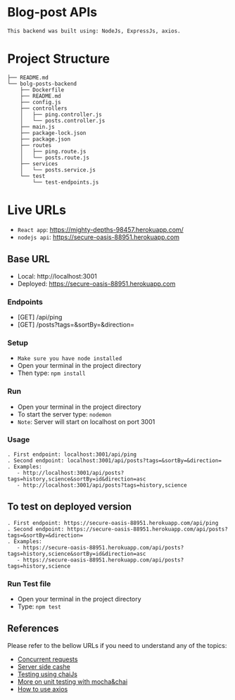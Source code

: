 # Blog-post APIs
```
This backend was built using: NodeJs, ExpressJs, axios.
```

# Project Structure
```
├── README.md
└── bolg-posts-backend
    ├── Dockerfile
    ├── README.md
    ├── config.js
    ├── controllers
    │   ├── ping.controller.js
    │   └── posts.controller.js
    ├── main.js
    ├── package-lock.json
    ├── package.json
    ├── routes
    │   ├── ping.route.js
    │   └── posts.route.js
    ├── services
    │   └── posts.service.js
    └── test
        └── test-endpoints.js
```
# Live URLs
* `React app`: https://mighty-depths-98457.herokuapp.com/
* `nodejs api`: https://secure-oasis-88951.herokuapp.com


## Base URL
* Local: http://localhost:3001
* Deployed: https://secure-oasis-88951.herokuapp.com


### Endpoints
* [GET] /api/ping
* [GET] /posts?tags=&sortBy=&direction=

### Setup
* ``Make sure you have node installed``
* Open your terminal in the project directory 
* Then type: ```npm install```

### Run
* Open your terminal in the project directory
* To start the server type: `nodemon`
* `Note`: Server will start on localhost on port 3001



### Usage
```
. First endpoint: localhost:3001/api/ping 
. Second endpoint: localhost:3001/api/posts?tags=&sortBy=&direction=
. Examples:
   - http://localhost:3001/api/posts?tags=history,science&sortBy=id&direction=asc
   - http://localhost:3001/api/posts?tags=history,science
```

## To test on deployed version
```
. First endpoint: https://secure-oasis-88951.herokuapp.com/api/ping 
. Second endpoint: https://secure-oasis-88951.herokuapp.com/api/posts?tags=&sortBy=&direction=
. Examples:
   - https://secure-oasis-88951.herokuapp.com/api/posts?tags=history,science&sortBy=id&direction=asc
   - https://secure-oasis-88951.herokuapp.com/api/posts?tags=history,science
```

### Run Test file
* Open your terminal in the project directory
* Type: `npm test`

## References
Please refer to the bellow URLs if you need to understand any of the topics:
- [Concurrent requests](https://www.storyblok.com/tp/how-to-send-multiple-requests-using-axios)
- [Server side cashe](https://www.npmjs.com/package/apicache)
- [Testing using chaiJs](https://www.chaijs.com/)
- [More on unit testing with mocha&chai](https://buddy.works/guides/how-automate-nodejs-unit-tests-with-mocha-chai)
- [How to use axios](https://blog.logrocket.com/how-to-make-http-requests-like-a-pro-with-axios/)